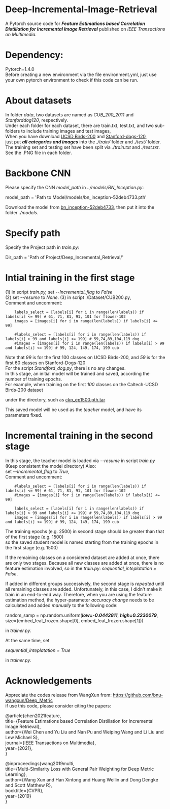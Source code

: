 
# Deep-Incremental-Image-Retrieval
A Pytorch source code for ***Feature Estimations based Correlation Distillation for Incremental Image Retrieval*** published on
*IEEE Transactions on Multimedia*.
# Dependency:
Pytorch=1.4.0  
Before creating a new environment via the file environment.yml, just use your own pytorch environment to check if this code can be run.

# About datasets

In folder *data*, two datasets are named as *CUB_200_2011* and *Stanforddog120*, respectively.  
Under each folder for each dataset, there are train.txt, test.txt, and two sub-folders to include training images and test images,  
When you have download [UCSD Birds-200](http://www.vision.caltech.edu/visipedia/CUB-200-2011.html) and [Stanford-dogs-120](http://vision.stanford.edu/aditya86/ImageNetDogs/),  
just put ***all categories and images*** into the *./train/* folder and *./test/* folder. The training set and testing set have been split via *./train.txt* and *./test.txt*.  
See the .PNG file in each folder.

# Backbone CNN
Please specify the CNN *model_path* in .*./models/BN_Inception.py*:

model_path = 'Path to Model/models/bn_inception-52deb4733.pth'

Download the model from [bn_inception-52deb4733](https://drive.google.com/file/d/1qDBfquYrfM9Msl2q57jxzl9w0y7qwnn0/view?usp=sharing), then put it into the folder *./models*.

# Specify path

Specify the Project path in *train.py*:

Dir_path = 'Path of Project/Deep_Incremental_Retrieval/'



# Intial training in the first stage

(1) in script *train.py,* set --_Incremental_flag_ to *False*  
(2) set --*resume* to *None*.
(3) in script ./Dataset/CUB200.py,  
 Comment and uncomment:

        labels_select = [labels[i] for i in range(len(labels)) if labels[i] <= 99] # 61, 71, 81, 91, 101 for flower-102
        images = [images[i] for i in range(len(labels)) if labels[i] <= 99]
        
        #labels_select = [labels[i] for i in range(len(labels)) if labels[i] > 99 and labels[i] <= 199] # 59,74,89,104,119 dog
        #images = [images[i] for i in range(len(labels)) if labels[i] > 99 and labels[i] <= 199] # 99, 124, 149, 174, 199 cub 

Note that *99* is for the first 100 classes on UCSD Birds-200, and *59* is for the first 60 classes on Stanford-Dogs-120  
For the script *Standford_dog.py*, there is no any changes.  
In this stage, an initial model will be trained and saved, according the number of training epochs.  
For example, when training on the first *100* classes on the Caltech-UCSD Birds-200 dataset

under the directory, such as
[ckp_ep1500.pth.tar](ckps/HardMining/cub/BN_Inception-DIM-512-lr1e-5-ratio-0.16-BatchSize-80/ckp_ep1500.pth.tar)

This saved model will be used as the *teacher* model, and have its parameters fixed.
# Incremental training in the second stage

In this stage, the teacher model is loaded via --*resume* in script *train.py*
(Keep consistent the model directory)
Also:  
set --*Incremental_flag* to *True*,  
Comment and uncomment:  

        #labels_select = [labels[i] for i in range(len(labels)) if labels[i] <= 99] # 61, 71, 81, 91, 101 for flower-102
        #images = [images[i] for i in range(len(labels)) if labels[i] <= 99]
        
        labels_select = [labels[i] for i in range(len(labels)) if labels[i] > 99 and labels[i] <= 199] # 59,74,89,104,119 dog
        images = [images[i] for i in range(len(labels)) if labels[i] > 99 and labels[i] <= 199] # 99, 124, 149, 174, 199 cub 

The training epochs (e.g. 2500) in second stage should be greater than that of the first stage (e.g. 1500)  
so the saved student model is named starting from the training epochs in the first stage (e.g. 1500)

If the remaining classes on a considered dataset are added at once, there are only two stages. Because all new classes are added
at once, there is no feature estimation involved, so in the *train.py*: *sequential_inteplatation = False*.

If added in different groups successively, the second stage is *repeated* until all remaining classes
are added. Unfortunately, in this case, I didn't make it train in an end-to-end way.
Therefore, when you are using the feature estimation method, the hyper-parameter *accuracy change* needs to be calculated and added *manually* to
the following code:

random_samp = np.random.uniform(***low=-0.0442811***, ***high=0.2230079***, size=(embed_feat_frozen.shape[0], embed_feat_frozen.shape[1]))

in *trainer.py.*

At the same time, set

*sequential_inteplatation = True*

in *trainer.py.*



# Acknowledgements
Appreciate the codes release from WangXun from: https://github.com/bnu-wangxun/Deep_Metric  
if use this code, please consider citing the papers:

@article{chen2021feature,  
  title={Feature Estimations based Correlation Distillation for Incremental Image Retrieval},  
  author={Wei Chen and Yu Liu and Nan Pu and Weiping Wang and Li Liu and Lew Michael S},  
  journal={IEEE Transactions on Multimedia},  
  year={2021},  
}

@inproceedings{wang2019multi,  
title={Multi-Similarity Loss with General Pair Weighting for Deep Metric Learning},  
author={Wang Xun and Han Xintong and Huang Weilin and Dong Dengke and Scott Matthew R},  
booktitle={CVPR},  
year={2019}  
}
